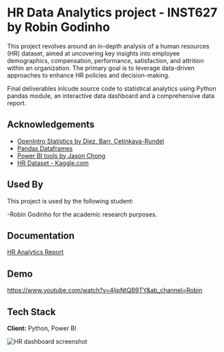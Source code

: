 
# HR Data Analytics project - INST627 by Robin Godinho

This project revolves around an in-depth analysis of a human resources (HR) dataset, aimed at uncovering key insights into employee demographics, compensation, performance, satisfaction, and attrition within an organization. The primary goal is to leverage data-driven approaches to enhance HR policies and decision-making. 

Final deliverables inlcude source code to statistical analytics using Python pandas module, an interactive data dashboard and a comprehensive data report.


## Acknowledgements

 - [OpenIntro Statistics by Diez, Barr, Çetinkaya-Rundel](https://www.openintro.org/book/os/)
 - [Pandas Dataframes](http://pandas.pydata.org/docs/reference/api/pandas.DataFrame.boxplot.html)
 - [Power BI tools by Jason Chong](http://towardsdatascience.com/building-your-first-interactive-dashboard-from-scratch-using-power-bi-af7a3e0203d4)
  - [HR Dataset - Kaggle.com](https://www.kaggle.com/datasets/pavansubhasht/ibm-hr-analytics-attrition-dataset)


## Used By

This project is used by the following student:

-Robin Godinho for the academic research purposes.


## Documentation

[HR Analytics Report](https://docs.google.com/document/d/1WwpDWXGVDUx1j3StEL7NhGzNKmwsAZYsiEcp-yTXKZ8/edit?usp=sharing)


## Demo

https://www.youtube.com/watch?v=4ljpNtQB9TY&ab_channel=Robin


## Tech Stack

**Client:** Python, Power BI

![HR dashboard screenshot](https://github.com/robingodinho/HR_Data_Analytics_INST627/assets/90001949/e5ff23d0-b6fa-4bb2-a92e-ecefaec5a8c4)



